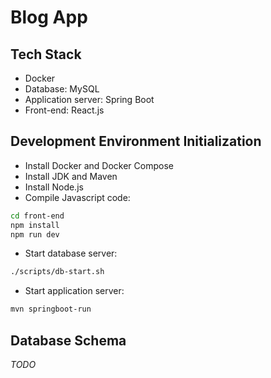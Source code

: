 # Blog App

## Tech Stack

- Docker
- Database: MySQL
- Application server: Spring Boot
- Front-end: React.js

## Development Environment Initialization

- Install Docker and Docker Compose
- Install JDK and Maven
- Install Node.js
- Compile Javascript code:
```sh
cd front-end
npm install
npm run dev
``` 
- Start database server:
```sh
./scripts/db-start.sh
```
- Start application server:
```sh
mvn springboot-run
```

## Database Schema

_TODO_

